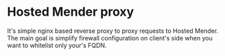 # Hosted Mender proxy
It's simple nginx based reverse proxy to proxy requests to Hosted Mender. The main goal is simplify firewall configuration on client's side when you want to whitelist only your's FQDN.
